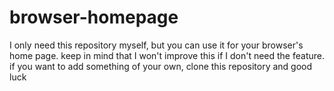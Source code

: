 # browser-homepage
I only need this repository myself, but you can use it for your browser's home page. keep in mind that I won't improve this if I don't need the feature. if you want to add something of your own, clone this repository and good luck
